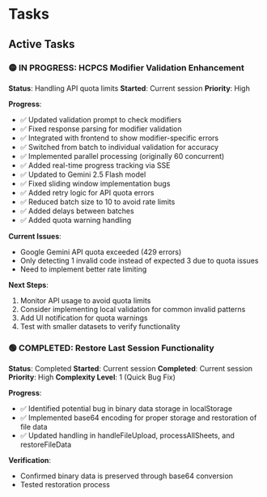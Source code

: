 # Tasks

## Active Tasks

### 🟡 IN PROGRESS: HCPCS Modifier Validation Enhancement
**Status**: Handling API quota limits
**Started**: Current session
**Priority**: High

**Progress**:
- ✅ Updated validation prompt to check modifiers
- ✅ Fixed response parsing for modifier validation
- ✅ Integrated with frontend to show modifier-specific errors
- ✅ Switched from batch to individual validation for accuracy
- ✅ Implemented parallel processing (originally 60 concurrent)
- ✅ Added real-time progress tracking via SSE
- ✅ Updated to Gemini 2.5 Flash model
- ✅ Fixed sliding window implementation bugs
- ✅ Added retry logic for API quota errors
- ✅ Reduced batch size to 10 to avoid rate limits
- ✅ Added delays between batches
- ✅ Added quota warning handling

**Current Issues**:
- Google Gemini API quota exceeded (429 errors)
- Only detecting 1 invalid code instead of expected 3 due to quota issues
- Need to implement better rate limiting

**Next Steps**:
1. Monitor API usage to avoid quota limits
2. Consider implementing local validation for common invalid patterns
3. Add UI notification for quota warnings
4. Test with smaller datasets to verify functionality

### 🟢 COMPLETED: Restore Last Session Functionality
**Status**: Completed
**Started**: Current session
**Completed**: Current session
**Priority**: High
**Complexity Level**: 1 (Quick Bug Fix)

**Progress**:
- ✅ Identified potential bug in binary data storage in localStorage
- ✅ Implemented base64 encoding for proper storage and restoration of file data
- ✅ Updated handling in handleFileUpload, processAllSheets, and restoreFileData

**Verification**:
- Confirmed binary data is preserved through base64 conversion
- Tested restoration process
